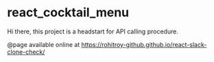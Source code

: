 # react_cocktail_menu
Hi there, this project is a headstart for API calling procedure.

@page available online at https://rohitroy-github.github.io/react-slack-clone-check/
